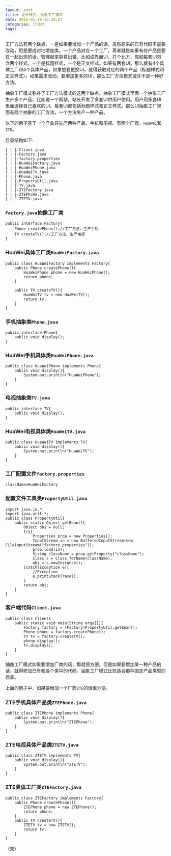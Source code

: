 ```yaml
---
layout: post
title: 设计模式：抽象工厂模式
date: 2016-01-19 15:39:27
categories: IT技术
tags:
---
```


工厂方法有两个缺点，一是如果要增加一个产品的话，虽然原来的已有代码不需要改动，但是要成对地增加类。一个产品对应一个工厂。再者就是如果有些产品是要在一起出现的话，管理起来容易出错。比如说界面UI。打个比方，假如每套UI包含两个样式，一个是标题样式，一个是正文样式。如果有两套UI，那么就有4个具体工厂和4个具体产品，如果想要更换UI，就得获取对应的两个产品（标题样式和正文样式）。如果需求改动，要增加更多的UI，那么工厂方法模式或许不是一种好方法。

抽象工厂模式弥补了工厂方法模式的这两个缺点。抽象工厂模式里面一个抽象工厂生产多个产品。比如说一个网站，站长开发了多套UI供用户使用。用户用多套UI里面选择自己喜欢的UI。每套UI都包括标题样式和正文样式。那么UI抽象工厂里面有两个抽象的工厂方法，一个方法生产一种产品。

以下的例子基于一个产业只生产两种产品，手机和电视。有两个厂商，`HuaWei`和`ZTE`。

目录结构如下:

```
| | |-Client.java
| | |-Factory.java
| | |-factory.properties
| | |-HuaWeiFactory.java
| | |-HuaWeiPhone.java
| | |-HuaWeiTV.java
| | |-Phone.java
| | |-PropertyUtil.java
| | |-TV.java
| | |-ZTEFactory.java
| | |-ZTEPhone.java
| | `-ZTETV.java
```

### `Factory.java`抽像工厂类
```
public interface Factory{
    Phone createPhone();//工厂方法，生产手机
    TV createTV();//工厂方法，生产电视
}
```

### HuaWei具体工厂类`HuaWeiFactory.java`
```
public class HuaWeiFactory implements Factory{
    public Phone createPhone(){
        HuaWeiPhone phone = new HuaWeiPhone();
        return phone;
    }

    public TV createTV(){
        HuaWeiTV tv = new HuaWeiTV();
        return tv;
    }
}
```

### 手机抽象类`Phone.java`
```
public interface Phone{
    public void display();
}
```

### HuaWei手机具体类`HuaWeiPhone.java`
```
public class HuaWeiPhone implements Phone{
    public void display(){
        System.out.println("HuaWeiPhone");
    }
}
```

### 电视抽象类`TV.java`
```
public interface TV{
    public void display();
}
```

### HuaWei电视具体类`HuaWeiTV.java`
```
public class HuaWeiTV implements TV{
    public void display(){
        System.out.println("HuaWeiTV");
    }
}
```

### 工厂配置文件`factory.properties`
```
className=HuaWeiFactory
```

### 配置文件工具类`PropertyUtil.java`
```
import java.io.*;
import java.util.*;
public class PropertyUtil{
    public static Object getBean(){
        Object obj = null;
        try{
            Properties prop = new Properties();
            InputStream in = new BufferedInputStream(new FileInputStream("factory.properties"));
            prop.load(in);
            String className = prop.getProperty("className");
            Class c = Class.forName(className);
            obj = c.newInstance();
        }catch(Exception e){
            //Exception
            e.printStackTrace();
        }
        return obj;
    }
}
```

### 客户端代码`Client.java`
```
public class Client{
    public static void main(String args[]){
        Factory factory = (Factory)PropertyUtil.getBean();
        Phone phone = factory.createPhone();
        TV tv = factory.createTV();
        phone.display();
        tv.display();
    }
}
```

抽像工厂模式如果要增加厂商的话，那就很方便。但是如果要增加某一种产品的话，就得修加已有和各个类中的代码。抽象工厂模式比较适合那种固定产品类型的场景。

上面的例子中，如果要增加一个厂商`ZTE`的话很方便。

### ZTE手机具体产品类`ZTEPhone.java`
```
public class ZTEPhone implements Phone{
    public void display(){
        System.out.println("ZTEPhone");
    }
}
```

### ZTE电视具体产品类`ZTETV.java`
```
public class ZTETV implements TV{
    public void display(){
        System.out.println("ZTETV");
    }
}
```

### ZTE具体工厂类`ZTEFactory.java`
```
public class ZTEFactory implements Factory{
    public Phone createPhone(){
        ZTEPhone phone = new ZTEPhone();
        return phone;
    }
    public TV createTV(){
        ZTETV tv = new ZTETV();
        return tv;
    }
}
```

（完）
